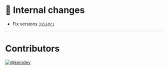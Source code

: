 # :memo: Internal changes

- Fix versions [`3151dc1`](https://github.com/tagproject/vscode-shared-config/commit/3151dc178c63270f14db1cb543cdac5eee2b622f)

---

# Contributors

[![@keindev](https://avatars.githubusercontent.com/u/4527292?v=4&s=40)](https://github.com/keindev)

